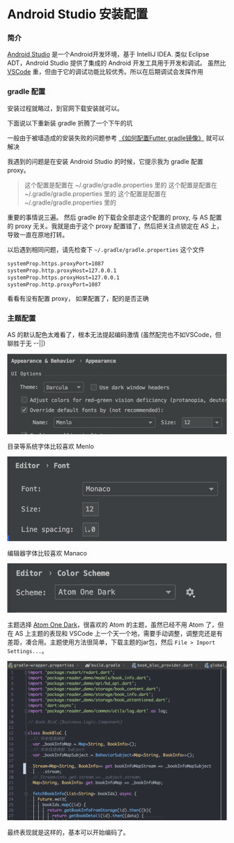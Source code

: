 # Android Studio 安装配置

### 简介

[Android Studio](https://developer.android.com/studio/?hl=zh-cn) 是一个Android开发环境，基于 IntelliJ IDEA. 类似 Eclipse ADT，Android Studio 提供了集成的 Android 开发工具用于开发和调试。
虽然比 [VSCode](https://code.visualstudio.com/) 重，但由于它的调试功能比较优秀。所以在后期调试会发挥作用

### gradle 配置

安装过程就略过，到官网下载安装就可以。

下面说以下重新装 gradle 折腾了一个下午的坑

一般由于被墙造成的安装失败的问题参考 [《如何配置Futter gradle镜像》](https://segmentfault.com/q/1010000016775662/a-1020000016788604) 就可以解决

我遇到的问题是在安装 Android Studio 的时候，它提示我为 gradle 配置 proxy。

> 这个配置是配置在 ~/.gradle/gradle.properties 里的
> 这个配置是配置在 ~/.gradle/gradle.properties 里的
> 这个配置是配置在 ~/.gradle/gradle.properties 里的

重要的事情说三遍。 然后 gradle 的下载会全部走这个配置的 proxy, 与 AS 配置的 proxy 无关。我就是由于这个 proxy 配置错了，然后把关注点锁定在 AS 上，导致一直在原地打转。

以后遇到相同问题，请先检查下 `~/.gradle/gradle.properties` 这个文件

```
systemProp.https.proxyPort=1087
systemProp.http.proxyHost=127.0.0.1
systemProp.https.proxyHost=127.0.0.1
systemProp.http.proxyPort=1087
```
看看有没有配置 proxy， 如果配置了，配的是否正确

### 主题配置

AS 的默认配色太难看了，根本无法提起编码激情 (虽然配完也不如VSCode，但聊胜于无 --||)

![](./images/appearance_font.png)

目录等系统字体比较喜欢 Menlo

![](./images/edit_font.png)

编辑器字体比较喜欢 Manaco

![](./images/theme.png)

主题选择 [Atom One Dark](http://color-themes.com/?view=index&page=1&order=popular&search=atom&layout=Generic)，很喜欢的 
Atom 的主题，虽然已经不用 Atom 了，但在 AS 上主题的表现和 VSCode 上一个天一个地，需要手动调整，调整完还是有差距，凑合用。主题使用方法很简单，下载主题的jar包，然后 `File > Import Settings...`。

![](./images/complete_display.png)

最终表现就是这样的，基本可以开始编码了。